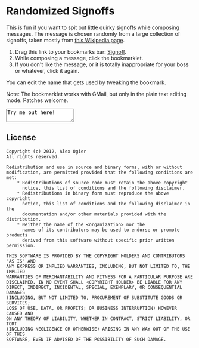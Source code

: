 Randomized Signoffs
===================

This is fun if you want to spit out little quirky signoffs while composing
messages. The message is chosen randomly from a large collection of signoffs,
taken mostly from [this Wikipedia page][2].

1. Drag this link to your bookmarks bar: [Signoff][1].
2. While composing a message, click the bookmarklet.
3. If you don't like the message, or it is totally inappropriate for your boss
    or whatever, click it again.

You can edit the name that gets used by tweaking the bookmark.

Note: The bookmarklet works with GMail, but only in the plain text editing mode.
Patches welcome.

[1]: javascript:{{bookmarklet}}
[2]: http://en.wikipedia.org/wiki/Parting_phrase

<textarea>Try me out here!</textarea>

License
-------

    Copyright (c) 2012, Alex Ogier
    All rights reserved.

    Redistribution and use in source and binary forms, with or without
    modification, are permitted provided that the following conditions are met:
        * Redistributions of source code must retain the above copyright
          notice, this list of conditions and the following disclaimer.
        * Redistributions in binary form must reproduce the above copyright
          notice, this list of conditions and the following disclaimer in the
          documentation and/or other materials provided with the distribution.
        * Neither the name of the <organization> nor the
          names of its contributors may be used to endorse or promote products
          derived from this software without specific prior written permission.

    THIS SOFTWARE IS PROVIDED BY THE COPYRIGHT HOLDERS AND CONTRIBUTORS "AS IS" AND
    ANY EXPRESS OR IMPLIED WARRANTIES, INCLUDING, BUT NOT LIMITED TO, THE IMPLIED
    WARRANTIES OF MERCHANTABILITY AND FITNESS FOR A PARTICULAR PURPOSE ARE
    DISCLAIMED. IN NO EVENT SHALL <COPYRIGHT HOLDER> BE LIABLE FOR ANY
    DIRECT, INDIRECT, INCIDENTAL, SPECIAL, EXEMPLARY, OR CONSEQUENTIAL DAMAGES
    (INCLUDING, BUT NOT LIMITED TO, PROCUREMENT OF SUBSTITUTE GOODS OR SERVICES;
    LOSS OF USE, DATA, OR PROFITS; OR BUSINESS INTERRUPTION) HOWEVER CAUSED AND
    ON ANY THEORY OF LIABILITY, WHETHER IN CONTRACT, STRICT LIABILITY, OR TORT
    (INCLUDING NEGLIGENCE OR OTHERWISE) ARISING IN ANY WAY OUT OF THE USE OF THIS
    SOFTWARE, EVEN IF ADVISED OF THE POSSIBILITY OF SUCH DAMAGE.
